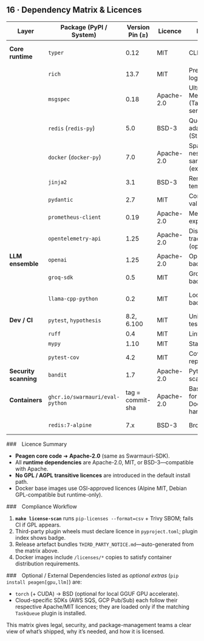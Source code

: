 ## 16 · Dependency Matrix & Licences

| Layer                 | Package (PyPI / System)         | Version Pin (≥)  | Licence    | Purpose                                      | Notes                          |
| --------------------- | ------------------------------- | ---------------- | ---------- | -------------------------------------------- | ------------------------------ |
| **Core runtime**      | `typer`                         | 0.12             | MIT        | CLI façade                                   | Sub-dependency of `rich`.      |
|                       | `rich`                          | 13.7             | MIT        | Pretty TUI / logging.                        |                                |
|                       | `msgspec`                       | 0.18             | Apache-2.0 | Ultra-fast MessagePack (Task/Result ser-de). | No GPL code.                   |
|                       | `redis` (`redis-py`)            | 5.0              | BSD-3      | Queue adapter (Streams).                     | TLS supported.                 |
|                       | `docker` (`docker-py`)          | 7.0              | Apache-2.0 | Spawn nested sandboxes (execute).            | Optional on CPU-only installs. |
|                       | `jinja2`                        | 3.1              | BSD-3      | Render templates.                            |                                |
|                       | `pydantic`                      | 2.7              | MIT        | Config validation.                           |                                |
|                       | `prometheus-client`             | 0.19             | Apache-2.0 | Metrics exposition.                          |                                |
|                       | `opentelemetry-api`             | 1.25             | Apache-2.0 | Distributed traces (optional).               |                                |
| **LLM ensemble**      | `openai`                        | 1.25             | Apache-2.0 | OpenAI backend.                              | Instal-on-demand.              |
|                       | `groq-sdk`                      | 0.5              | MIT        | Groq backend.                                |                                |
|                       | `llama-cpp-python`              | 0.2              | MIT        | Local GGUF backend.                          | Heavy; wheels per-platform.    |
| **Dev / CI**          | `pytest`, `hypothesis`          | 8.2, 6.100       | MIT        | Unit + fuzz tests.                           | Not in prod wheels.            |
|                       | `ruff`                          | 0.4              | MIT        | Lint & format.                               |                                |
|                       | `mypy`                          | 1.10             | MIT        | Static typing.                               |                                |
|                       | `pytest-cov`                    | 4.2              | MIT        | Coverage report.                             |                                |
| **Security scanning** | `bandit`                        | 1.7              | Apache-2.0 | Python vuln scan.                            | Dev only.                      |
| **Containers**        | `ghcr.io/swarmauri/eval-python` | tag = commit-sha | Apache-2.0 | Base image for Execute-Docker handler.       | Alpine, non-root.              |
|                       | `redis:7-alpine`                | 7.x              | BSD-3      | Broker.                                      | Official image.                |

\### Licence Summary

* **Peagen core code** ➜ **Apache-2.0** (same as Swarmauri-SDK).
* All **runtime dependencies** are Apache-2.0, MIT, or BSD-3—compatible with Apache.
* **No GPL / AGPL transitive licences** are introduced in the default install path.
* Docker base images use OSI-approved licences (Alpine MIT, Debian GPL-compatible but runtime-only).

\### Compliance Workflow

1. **`make license-scan`** runs `pip-licenses --format=csv` + Trivy SBOM; fails CI if GPL appears.
2. Third-party plugin wheels must declare licence in `pyproject.toml`; plugin index shows badge.
3. Release artefact bundles `THIRD_PARTY_NOTICE.md`—auto-generated from the matrix above.
4. Docker images include `/licenses/*` copies to satisfy container distribution requirements.

\### Optional / External
Dependencies listed as *optional extras* (`pip install peagen[gpu,llm]`) are:

* `torch` (+ CUDA) → BSD (optional for local GGUF GPU accelerate).
* Cloud-specific SDKs (AWS SQS, GCP Pub/Sub) each follow their respective Apache/MIT licences; they are loaded only if the matching `TaskQueue` plugin is installed.

This matrix gives legal, security, and package-management teams a clear view of what’s shipped, why it’s needed, and how it is licensed.
